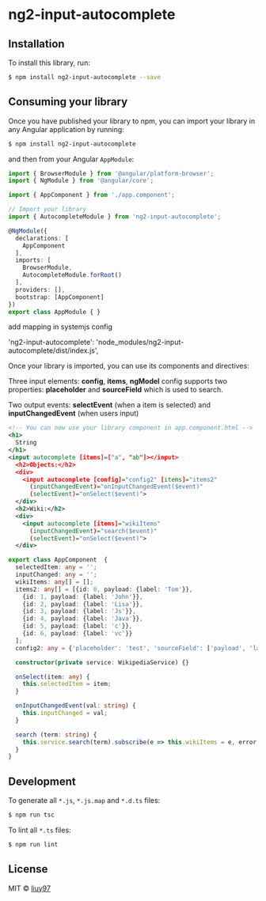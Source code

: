 # ng2-input-autocomplete

## Installation

To install this library, run:

```bash
$ npm install ng2-input-autocomplete --save
```

## Consuming your library

Once you have published your library to npm, you can import your library in any Angular application by running:

```bash
$ npm install ng2-input-autocomplete
```

and then from your Angular `AppModule`:

```typescript
import { BrowserModule } from '@angular/platform-browser';
import { NgModule } from '@angular/core';

import { AppComponent } from './app.component';

// Import your library
import { AutocompleteModule } from 'ng2-input-autocomplete';

@NgModule({
  declarations: [
    AppComponent
  ],
  imports: [
    BrowserModule,
    AutocompleteModule.forRoot()
  ],
  providers: [],
  bootstrap: [AppComponent]
})
export class AppModule { }
```
add mapping in systemjs config 

'ng2-input-autocomplete': 'node_modules/ng2-input-autocomplete/dist/index.js',

Once your library is imported, you can use its components and directives:

Three input elements: **config**, **items**, **ngModel**
config supports two properties: **placeholder** and  **sourceField** which is used to search.

Two output events: **selectEvent** (when a item is selected) and **inputChangedEvent** (when users input)

```xml
<!-- You can now use your library component in app.component.html -->
<h1>
  String
</h1>
<input autocomplete [items]=["a", "ab"]></input>
  <h2>Objects:</h2>
  <div>
    <input autocomplete [config]="config2" [items]="items2"
      (inputChangedEvent)="onInputChangedEvent($event)"
      (selectEvent)="onSelect($event)">
  </div>
  <h2>Wiki:</h2>
  <div>
    <input autocomplete [items]="wikiItems"
      (inputChangedEvent)="search($event)"
      (selectEvent)="onSelect($event)">
  </div>
```
```typescript
export class AppComponent  {
  selectedItem: any = '';
  inputChanged: any = '';
  wikiItems: any[] = [];
  items2: any[] = [{id: 0, payload: {label: 'Tom'}},
    {id: 1, payload: {label: 'John'}},
    {id: 2, payload: {label: 'Lisa'}},
    {id: 3, payload: {label: 'Js'}},
    {id: 4, payload: {label: 'Java'}},
    {id: 5, payload: {label: 'c'}},
    {id: 6, payload: {label: 'vc'}}
  ];
  config2: any = {'placeholder': 'test', 'sourceField': ['payload', 'label']};

  constructor(private service: WikipediaService) {}

  onSelect(item: any) {
    this.selectedItem = item;
  }

  onInputChangedEvent(val: string) {
    this.inputChanged = val;
  }

  search (term: string) {
    this.service.search(term).subscribe(e => this.wikiItems = e, error => console.log(error));
  }
}
```

## Development

To generate all `*.js`, `*.js.map` and `*.d.ts` files:

```bash
$ npm run tsc
```

To lint all `*.ts` files:

```bash
$ npm run lint
```

## License

MIT © [liuy97](liuy97@gmail.com)
